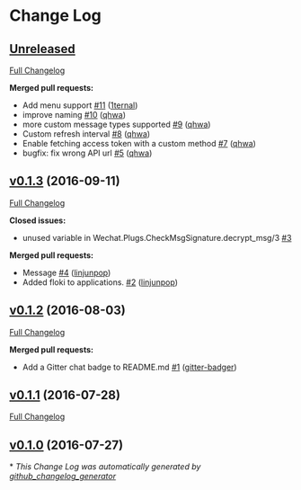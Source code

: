 # Change Log

## [Unreleased](https://github.com/goofansu/wechat-elixir/tree/HEAD)

[Full Changelog](https://github.com/goofansu/wechat-elixir/compare/v0.1.3...HEAD)

**Merged pull requests:**

- Add menu support [\#11](https://github.com/goofansu/wechat-elixir/pull/11) ([1ternal](https://github.com/1ternal))
- improve naming [\#10](https://github.com/goofansu/wechat-elixir/pull/10) ([qhwa](https://github.com/qhwa))
- more custom message types supported [\#9](https://github.com/goofansu/wechat-elixir/pull/9) ([qhwa](https://github.com/qhwa))
- Custom refresh interval [\#8](https://github.com/goofansu/wechat-elixir/pull/8) ([qhwa](https://github.com/qhwa))
- Enable fetching access token with a custom method [\#7](https://github.com/goofansu/wechat-elixir/pull/7) ([qhwa](https://github.com/qhwa))
- bugfix: fix wrong API url [\#5](https://github.com/goofansu/wechat-elixir/pull/5) ([qhwa](https://github.com/qhwa))

## [v0.1.3](https://github.com/goofansu/wechat-elixir/tree/v0.1.3) (2016-09-11)
[Full Changelog](https://github.com/goofansu/wechat-elixir/compare/v0.1.2...v0.1.3)

**Closed issues:**

- unused variable in Wechat.Plugs.CheckMsgSignature.decrypt\_msg/3 [\#3](https://github.com/goofansu/wechat-elixir/issues/3)

**Merged pull requests:**

- Message [\#4](https://github.com/goofansu/wechat-elixir/pull/4) ([linjunpop](https://github.com/linjunpop))
- Added floki to applications. [\#2](https://github.com/goofansu/wechat-elixir/pull/2) ([linjunpop](https://github.com/linjunpop))

## [v0.1.2](https://github.com/goofansu/wechat-elixir/tree/v0.1.2) (2016-08-03)
[Full Changelog](https://github.com/goofansu/wechat-elixir/compare/v0.1.1...v0.1.2)

**Merged pull requests:**

- Add a Gitter chat badge to README.md [\#1](https://github.com/goofansu/wechat-elixir/pull/1) ([gitter-badger](https://github.com/gitter-badger))

## [v0.1.1](https://github.com/goofansu/wechat-elixir/tree/v0.1.1) (2016-07-28)
[Full Changelog](https://github.com/goofansu/wechat-elixir/compare/v0.1.0...v0.1.1)

## [v0.1.0](https://github.com/goofansu/wechat-elixir/tree/v0.1.0) (2016-07-27)


\* *This Change Log was automatically generated by [github_changelog_generator](https://github.com/skywinder/Github-Changelog-Generator)*